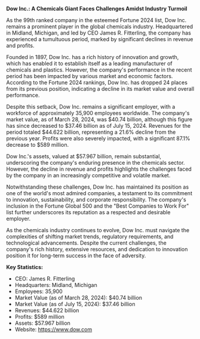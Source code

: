 **Dow Inc.: A Chemicals Giant Faces Challenges Amidst Industry Turmoil**

As the 99th ranked company in the esteemed Fortune 2024 list, Dow Inc. remains a prominent player in the global chemicals industry. Headquartered in Midland, Michigan, and led by CEO James R. Fitterling, the company has experienced a tumultuous period, marked by significant declines in revenue and profits.

Founded in 1897, Dow Inc. has a rich history of innovation and growth, which has enabled it to establish itself as a leading manufacturer of chemicals and plastics. However, the company's performance in the recent period has been impacted by various market and economic factors. According to the Fortune 2024 rankings, Dow Inc. has dropped 24 places from its previous position, indicating a decline in its market value and overall performance.

Despite this setback, Dow Inc. remains a significant employer, with a workforce of approximately 35,900 employees worldwide. The company's market value, as of March 28, 2024, was $40.74 billion, although this figure has since decreased to $37.46 billion as of July 15, 2024. Revenues for the period totaled $44.622 billion, representing a 21.6% decline from the previous year. Profits were also severely impacted, with a significant 87.1% decrease to $589 million.

Dow Inc.'s assets, valued at $57.967 billion, remain substantial, underscoring the company's enduring presence in the chemicals sector. However, the decline in revenue and profits highlights the challenges faced by the company in an increasingly competitive and volatile market.

Notwithstanding these challenges, Dow Inc. has maintained its position as one of the world's most admired companies, a testament to its commitment to innovation, sustainability, and corporate responsibility. The company's inclusion in the Fortune Global 500 and the "Best Companies to Work For" list further underscores its reputation as a respected and desirable employer.

As the chemicals industry continues to evolve, Dow Inc. must navigate the complexities of shifting market trends, regulatory requirements, and technological advancements. Despite the current challenges, the company's rich history, extensive resources, and dedication to innovation position it for long-term success in the face of adversity.

**Key Statistics:**

* CEO: James R. Fitterling
* Headquarters: Midland, Michigan
* Employees: 35,900
* Market Value (as of March 28, 2024): $40.74 billion
* Market Value (as of July 15, 2024): $37.46 billion
* Revenues: $44.622 billion
* Profits: $589 million
* Assets: $57.967 billion
* Website: https://www.dow.com